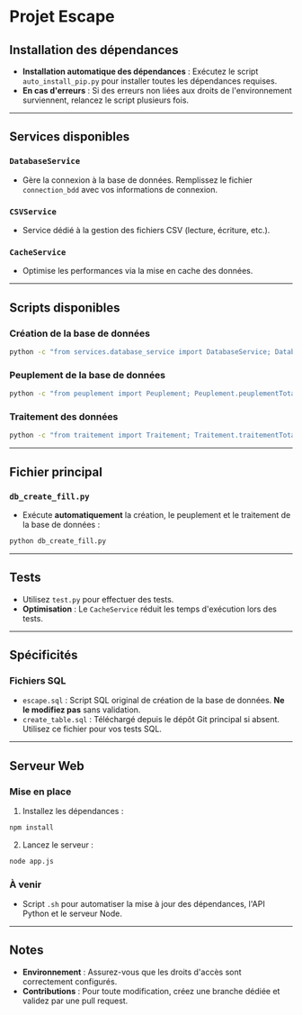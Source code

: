 # Projet Escape

## Installation des dépendances

- **Installation automatique des dépendances** : Exécutez le script `auto_install_pip.py` pour installer toutes les dépendances requises.
- **En cas d'erreurs** : Si des erreurs non liées aux droits de l'environnement surviennent, relancez le script plusieurs fois.

---

## Services disponibles

### `DatabaseService`
- Gère la connexion à la base de données. Remplissez le fichier `connection_bdd` avec vos informations de connexion.

### `CSVService`
- Service dédié à la gestion des fichiers CSV (lecture, écriture, etc.).

### `CacheService`
- Optimise les performances via la mise en cache des données.

---

## Scripts disponibles

### Création de la base de données
```bash
python -c "from services.database_service import DatabaseService; DatabaseService.create_database()"
```

### Peuplement de la base de données
```bash
python -c "from peuplement import Peuplement; Peuplement.peuplementTotal()"
```

### Traitement des données
```bash
python -c "from traitement import Traitement; Traitement.traitementTotal()"
```

---

## Fichier principal

### `db_create_fill.py`
- Exécute **automatiquement** la création, le peuplement et le traitement de la base de données :
```bash
python db_create_fill.py
```

---

## Tests

- Utilisez `test.py` pour effectuer des tests.
- **Optimisation** : Le `CacheService` réduit les temps d'exécution lors des tests.

---

## Spécificités

### Fichiers SQL
- `escape.sql` : Script SQL original de création de la base de données. **Ne le modifiez pas** sans validation.
- `create_table.sql` : Téléchargé depuis le dépôt Git principal si absent. Utilisez ce fichier pour vos tests SQL.

---

## Serveur Web

### Mise en place
1. Installez les dépendances :
```bash
npm install
```

2. Lancez le serveur :
```bash
node app.js
```

### À venir
- Script `.sh` pour automatiser la mise à jour des dépendances, l'API Python et le serveur Node.

---

## Notes

- **Environnement** : Assurez-vous que les droits d'accès sont correctement configurés.
- **Contributions** : Pour toute modification, créez une branche dédiée et validez par une pull request.
```
